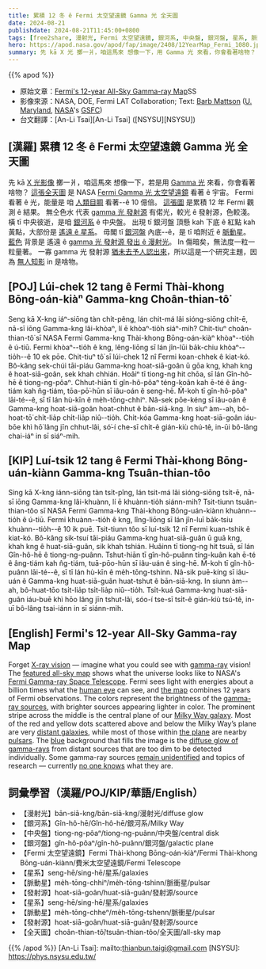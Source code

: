 ```yaml
---
title: 累積 12 冬 ê Fermi 太空望遠鏡 Gamma 光 全天圖
date: 2024-08-21
publishdate: 2024-08-21T11:45:00+0800
tags: [free2share, 漫射光, Fermi 太空望遠鏡, 銀河系, 中央盤, 銀河盤, 星系, 脈動星, 漫射光, 發射源, 全天圖]
hero: https://apod.nasa.gov/apod/fap/image/2408/12YearMap_Fermi_1080.jpg
summary: 先 kā X 光 擲一爿，咱這馬來 想像一下，用 Gamma 光 來看，你會看著啥物？
---
```


{{% apod %}}

- 原始文章：[Fermi's 12-year All-Sky Gamma-ray Map](https://apod.nasa.gov/apod/ap240821.html)SS
- 影像來源：NASA, DOE, Fermi LAT Collaboration; Text: [Barb Mattson](https://science.gsfc.nasa.gov/astrophysics/bio/barbara.j.mattson) ([U. Maryland](https://www.astro.umd.edu/), [NASA](https://science.gsfc.nasa.gov/astrophysics/)'s [GSFC](https://www.nasa.gov/goddard/))
- 台文翻譯：[An-Li Tsai][An-Li Tsai] ([NSYSU][NSYSU])

## [漢羅] 累積 12 冬 ê Fermi 太空望遠鏡 Gamma 光 全天圖
先 kā [X 光影像][X-ray vision] 擲一爿，咱這馬來 想像一下，若是用 [Gamma 光][gamma-ray] 來看，你會看著啥物？
[這張全天圖][featured all-sky map] 是 NASA [Fermi Gamma 光 太空望遠鏡][Fermi Gamma-ray Space Telescope] 看著 ê 宇宙。
Fermi 看著 ê 光，能量是 咱 [人類目睭][human eye] 看著--ê 10 億倍。
[這張圖][the map] 是累積 12 年 Fermi 觀測 ê 結果。
無仝色水 代表 [gamma 光 發射源][gamma-ray sources] 有偌光，較光 ê 發射源，色較淺。
橫 tī 中央彼逝，是咱 [銀河系][Milky Way galaxy] ê 中央盤。
出現 tī 銀河盤 頂懸 kah 下底 ê 紅點 kah 黃點，大部份是 [遙遠 ê 星系][distant galaxies]。
毋閣 tī [銀河盤][the plane] 內底--ê，是 tī 咱附近 ê [脈動星][pulsars]。
[藍色][blue] 背景是 遙遠 ê [gamma 光 發射源 發出 ê 漫射光][diffuse glow of gamma-rays]。
In 傷暗矣，無法度一粒一粒量著。
一寡 gamma 光 發射源 [猶未去予人認出來][remain unidentified]，所以這是一个研究主題，因為 [無人知影][no one knows] in 是啥物。

## [POJ] Lúi-chek 12 tang ê Fermi Thài-khong Bōng-oán-kiàⁿ Gamma-kng Choân-thian-tô͘
Seng kā X-kng iáⁿ-siōng tàn chi̍t-pêng, lán chit-má lâi sióng-siōng chi̍t-ē, nā-sī iōng Gamma-kng lâi-khòaⁿ, lí ē khòaⁿ-tio̍h siáⁿ-mih?
Chit-tiuⁿ choân-thian-tô͘ sī NASA Fermi Gamma-kng Thài-khong Bōng-oán-kiàⁿ khòaⁿ--tio̍h ê ú-tiū.
Fermi khòaⁿ--tio̍h ê kng, lêng-liōng sī lán jîn-lūi ba̍k-chiu khòaⁿ--tio̍h--ê 10 ek pōe.
Chit-tiuⁿ tô͘ sī lúi-chek 12 nî Fermi koan-chhek ê kiat-kó.
Bô-kâng sek-chúi tāi-piáu Gamma-kng hoat-siā-goân ū gōa kng, khah kng ê hoat-siā-goân, sek khah chhián.
Hoâiⁿ tī tiong-ng hit chōa, sī lán Gîn-hô-hē ê tiong-ng-pôaⁿ.
Chhut-hiān tī gîn-hô-pôaⁿ téng-koân kah ē-té ê âng-tiám kah n̂g-tiám, tōa-pō͘-hūn sī iâu-oán ê seng-hē.
M̄-koh tī gîn-hô-pôaⁿ lāi-té--ê, sī tī lán hù-kīn ê me̍h-tōng-chhiⁿ.
Nâ-sek pōe-kéng sī iâu-oán ê Gamma-kng hoat-siā-goân hoat-chhut ê bān-siā-kng.
In siuⁿ àm--ah, bô-hoat-tō͘ chi̍t-lia̍p chi̍t-lia̍p niû--tio̍h.
Chi̍t-kóa Gamma-kng hoat-siā-goân iáu-bōe khì hō͘ lâng jīn chhut-lâi, só͘-í che-sī chi̍t-ê gián-kiù chú-tê, in-ūi bô-lâng chai-iáⁿ in sī siáⁿ-mih.

## [KIP] Luí-tsik 12 tang ê Fermi Thài-khong Bōng-uán-kiànn Gamma-kng Tsuân-thian-tôo
Sing kā X-kng iánn-siōng tàn tsi̍t-pîng, lán tsit-má lâi sióng-siōng tsi̍t-ē, nā-sī iōng Gamma-kng lâi-khuànn, lí ē khuànn-tio̍h siánn-mih?
Tsit-tiunn tsuân-thian-tôo sī NASA Fermi Gamma-kng Thài-khong Bōng-uán-kiànn khuànn--tio̍h ê ú-tiū.
Fermi khuànn--tio̍h ê kng, lîng-liōng sī lán jîn-luī ba̍k-tsiu khuànn--tio̍h--ê 10 ik puē.
Tsit-tiunn tôo sī luí-tsik 12 nî Fermi kuan-tshik ê kiat-kó.
Bô-kâng sik-tsuí tāi-piáu Gamma-kng huat-siā-guân ū guā kng, khah kng ê huat-siā-guân, sik khah tshián.
Huâinn tī tiong-ng hit tsuā, sī lán Gîn-hô-hē ê tiong-ng-puânn.
Tshut-hiān tī gîn-hô-puânn tíng-kuân kah ē-té ê âng-tiám kah n̂g-tiám, tuā-pōo-hūn sī iâu-uán ê sing-hē.
M̄-koh tī gîn-hô-puânn lāi-té--ê, sī tī lán hù-kīn ê me̍h-tōng-tshinn.
Nâ-sik puē-kíng sī iâu-uán ê Gamma-kng huat-siā-guân huat-tshut ê bān-siā-kng.
In siunn àm--ah, bô-huat-tōo tsi̍t-lia̍p tsi̍t-lia̍p niû--tio̍h.
Tsi̍t-kuá Gamma-kng huat-siā-guân iáu-buē khì hōo lâng jīn tshut-lâi, sóo-í tse-sī tsi̍t-ê gián-kiù tsú-tê, in-uī bô-lâng tsai-iánn in sī siánn-mih.

## [English] Fermi's 12-year All-Sky Gamma-ray Map
Forget [X-ray vision][X-ray vision] — imagine what you could see with [gamma-ray][gamma-ray] vision!
The [featured all-sky map][featured all-sky map] shows what the universe looks like to NASA's [Fermi Gamma-ray Space Telescope][Fermi Gamma-ray Space Telescope].
Fermi sees light with energies about a billion times what the [human eye][human eye] can see, and [the map][the map] combines 12 years of Fermi observations.
The colors represent the brightness of the [gamma-ray sources][gamma-ray sources], with brighter sources appearing lighter in color.
The prominent stripe across the middle is the central plane of our [Milky Way galaxy][Milky Way galaxy].
Most of the red and yellow dots scattered above and below the Milky Way’s plane are very [distant galaxies][distant galaxies], while most of those within [the plane][the plane] are nearby [pulsars][pulsars].
The [blue][blue] background that fills the image is the [diffuse glow of gamma-rays][diffuse glow of gamma-rays] from distant sources that are too dim to be detected individually.
Some gamma-ray sources [remain unidentified][remain unidentified] and topics of research — currently [no one knows][no one knows] what they are.

## 詞彙學習（漢羅/POJ/KIP/華語/English）
- 【漫射光】bān-siā-kng/bān-siā-kng/漫射光/diffuse glow
- 【銀河系】Gîn-hô-hē/Gîn-hô-hē/銀河系/Milky Way
- 【中央盤】tiong-ng-pôaⁿ/tiong-ng-puânn/中央盤/central disk
- 【銀河盤】gîn-hô-pôaⁿ/gîn-hô-puânn/銀河盤/galactic plane
- 【Fermi 太空望遠鏡】Fermi Thài-khong Bōng-oán-kiàⁿ/Fermi Thài-khong Bōng-uán-kiànn/費米太空望遠鏡/Fermi Telescope
- 【星系】seng-hē/sing-hē/星系/galaxies
- 【脈動星】me̍h-tōng-chhiⁿ/me̍h-tōng-tshinn/脈衝星/pulsar
- 【發射源】hoat-siā-goân/huat-siā-guân/發射源/source
- 【星系】seng-hē/sing-hē/星系/galaxies
- 【脈動星】me̍h-tōng-chheⁿ/me̍h-tōng-tshenn/脈衝星/pulsar
- 【發射源】hoat-siā-goân/huat-siā-guân/發射源/source
- 【全天圖】choân-thian-tô͘/tsuân-thian-tôo/全天圖/all-sky map

{{% /apod %}}
[An-Li Tsai]: mailto:thianbun.taigi@gmail.com
[NSYSU]: https://phys.nsysu.edu.tw/

[copyright]: https://apod.nasa.gov/apod/fap/lib/about_apod.html#srapply
[License3]: https://creativecommons.org/licenses/by/3.0/
[License2]:https://creativecommons.org/licenses/by-nc-nd/2.0/

[X-ray vision]:https://science.nasa.gov/ems/11_xrays/
[gamma-ray]:https://science.nasa.gov/ems/12_gammarays/
[featured all-sky map]:https://svs.gsfc.nasa.gov/14090/
[Fermi Gamma-ray Space Telescope]:https://science.nasa.gov/mission/fermi
[human eye]:https://en.wikipedia.org/wiki/Human_eye#/media/File:3D_Medical_Animation_Eye_Structure.jpg
[the map]:https://www.instagram.com/reel/C-dXEVkyGCj/
[gamma-ray sources]:https://apod.nasa.gov/apod/ap230906.html
[Milky Way galaxy]:https://imagine.gsfc.nasa.gov/science/objects/milkyway1.html
[distant galaxies]:https://nasa.tumblr.com/post/171449548004/the-universes-brightest-lights-have-some-dark
[the plane]:https://apod.nasa.gov/apod/ap180313.html
[pulsars]:https://science.nasa.gov/universe/neutron-stars-are-weird/
[blue]:https://apod.nasa.gov/apod/ap210826.html
[diffuse glow of gamma-rays]:https://imagine.gsfc.nasa.gov/science/objects/diffuse_background1.html
[remain unidentified]:https://imagine.gsfc.nasa.gov/observatories/satellite/compton/unidentified.html
[no one knows]:https://t3.ftcdn.net/jpg/03/88/96/18/360_F_388961826_N9HqeJkq9qagMtXaFPMfdK9qawWj4T2H.jpg
